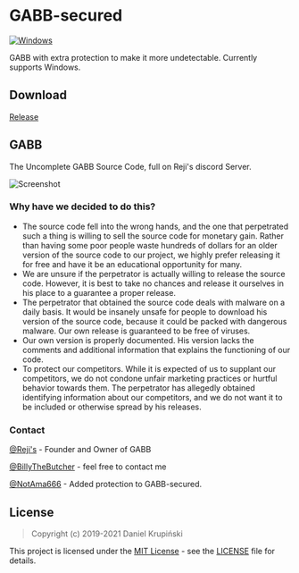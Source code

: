 # GABB-secured
[![Windows](https://github.com/danielkrupinski/GOESP/workflows/Windows/badge.svg)](https://github.com/NotAma666/GABB-secured)

GABB with extra protection to make it more undetectable.
Currently supports Windows.

## Download
[Release](https://github.com/NotAma666/GABB/releases/tag/0.6.20-secured) 

## GABB
The Uncomplete GABB Source Code, full on Reji's discord Server.

![Screenshot](https://i.imgur.com/2foB84Z.png)

### Why have we decided to do this?
- The source code fell into the wrong hands, and the one that perpetrated such a thing is willing to sell the source code for monetary gain. Rather than having some poor people waste hundreds of dollars for an older version of the source code to our project, we highly prefer releasing it for free and have it be an educational opportunity for many.
- We are unsure if the perpetrator is actually willing to release the source code. However, it is best to take no chances and release it ourselves in his place to a guarantee a proper release.
- The perpetrator that obtained the source code deals with malware on a daily basis. It would be insanely unsafe for people to download his version of the source code, because it could be packed with dangerous malware. Our own release is guaranteed to be free of viruses.
- Our own version is properly documented. His version lacks the comments and additional information that explains the functioning of our code.
- To protect our competitors. While it is expected of us to supplant our competitors, we do not condone unfair marketing practices or hurtful behavior towards them. The perpetrator has allegedly obtained identifying information about our competitors, and we do not want it to be included or otherwise spread by his releases.

### Contact

[@Reji's](https://discordapp.com/invite/wTNMrHV) - Founder and Owner of GABB

[@BillyTheButcher](https://github.com/BillytheButcher) - feel free to contact me

[@NotAma666](https://github.com/NotAma666) - Added protection to GABB-secured.

## License

> Copyright (c) 2019-2021 Daniel Krupiński

This project is licensed under the [MIT License](https://opensource.org/licenses/mit-license.php) - see the [LICENSE](LICENSE) file for details.

